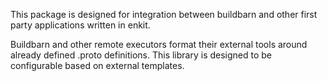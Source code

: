 This package is designed for integration between buildbarn and other first party applications written in enkit.

Buildbarn and other remote executors format their external tools around already defined .proto definitions. This library
is designed to be configurable based on external templates.